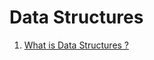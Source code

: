 # Data Structures
1. [What is Data Structures ?](https://github.com/varshney-prince/DSACodes/wiki/Data-Structures) 
